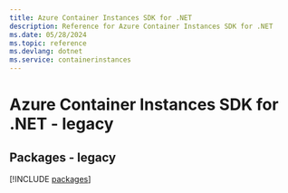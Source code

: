 ```yaml
---
title: Azure Container Instances SDK for .NET
description: Reference for Azure Container Instances SDK for .NET
ms.date: 05/28/2024
ms.topic: reference
ms.devlang: dotnet
ms.service: containerinstances
---
```

# Azure Container Instances SDK for .NET - legacy
## Packages - legacy
[!INCLUDE [packages](container-instances-index.md)]